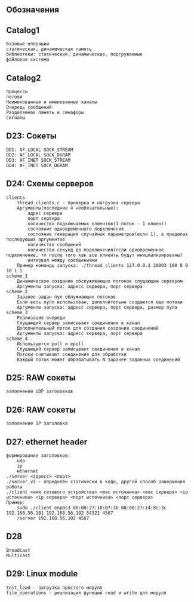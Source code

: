 ## Обозначения

## Catalog1
    базовые операции
    статическая, динамическая память
    библеотеки: статические, динамические, подгружаемые
    файловая система

## Catalog2
    процессы
    потоки
    Неименованные и именованные каналы
    Очередь сообщений
    Разделяемая память и семафоры
    Сигналы

## D23: Сокеты
    DD1: AF_LOCAL SOCK_STREAM
    DD2: AF_LOCAL SOCK_DGRAM
    DD3: AF_INET SOCK_STREAM
    DD4: AF_INET SOCK_DGRAM


## D24: Схемы серверов


    clients
        thread_clients.c - проверка и нагрузка сервера
        Аргументы(последние 4 необязательные):
            адрес сервера
            порт сервера
            количество подключаемых клиентов(1 поток - 1 клиент)
            состояния одновременного подключения
            состояние генерация случайных параметров(если 1), в пределах последующих аргументов
            количество сообщений
            количество секунд до подключения(если одновременное подключение, то после того как все клиенты будут инициализированы)
            интервал между сообщениями
        Пример команды запуска: ./thread_clients 127.0.0.1 20003 100 0 0 10 1 1
    scheme_1
        Динамическое создание обслуживающих потоков слущающим сервером
        Аргументы запуска: адресс сервера, порт сервера 
    scheme_2
        Заранее задан пул облужиающих потоков
        Если весь пулл использован, дополнительно создаются еще потоки
        Аргументы запуска: адресс сервера, порт сервера, размер пула
    scheme_3
        Реализация очереди
        Слущающий сервер записывает соединения в канал
        Дополнительный поток для создания создания соединений
        Аргументы запуска: адресс сервера, порт сервера 
    scheme_4
        Используются poll и epoll
        Слущающий сервер записывает соединения в канал
        Потоки считывают соединения для обработки
        Каждый поток может обрабатывать N заранее заданных соединений


## D25: RAW сокеты 
    заполнение UDP заголовков
    
## D26: RAW сокеты
    заполнение IP заголовка

## D27: ethernet header
    формирование заголовков:
        udp
        ip
        ethernet
    ./server <адресс> <порт>
    ./server_v2 - определен статически в коде, другой способ завершения работы
    ./client <имя сетевого устройства> <mac источника> <mac сервера> <ip источника> <ip сервера> <порт источника> <порт сервера>
    Пример:
        sudo ./client enp0s3 08:00:27:10:07:3b 08:00:27:14:8c:3c 192.168.56.101 192.168.56.102 54321 4567
        /server 192.168.56.102 4567


## D28
    Broadcast
    Multicast

## D29: Linux module
    test_load - загрузка простого модуля
    file_operations - реализация функций read и write для модуля












